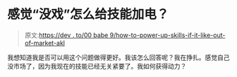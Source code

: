 # 感觉“没戏”怎么给技能加电？

> 原文:[https://dev . to/00 babe 9/how-to-power-up-skills-if-it-like-out-of-market-akl](https://dev.to/00babe9/how-to-power-up-skills-if-it-feels-like-out-of-market-akl)

我想知道我是否可以用这个问题做得更好。我该怎么回答呢？我在挣扎。感觉自己没市场了，因为我现在的技能已经无关紧要了。我如何获得动力？